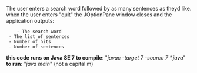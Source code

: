 The user enters a search word followed by as many sentences as theyd like. 
when the user enters "quit" the JOptionPane window closes and the application outputs:

        - The search word
	 - The list of sentences
	 - Number of hits
	 - Number of sentences

**this code runs on Java SE 7**
**to compile**: "*javac -target 7 -source 7 \*.java*" 
**to run**: "*java main*"   (not a capital m)  
